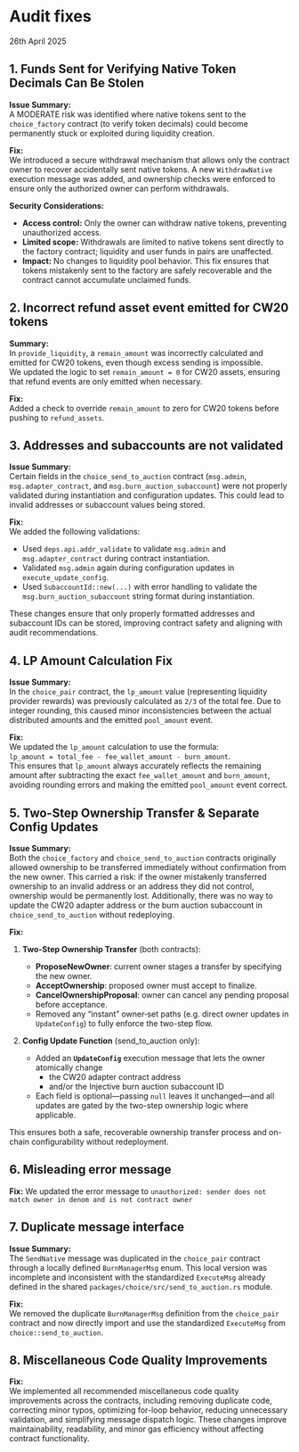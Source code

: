 # Audit fixes

26th April 2025

## 1. Funds Sent for Verifying Native Token Decimals Can Be Stolen 

**Issue Summary:**  
A MODERATE risk was identified where native tokens sent to the `choice_factory` contract (to verify token decimals) could become permanently stuck or exploited during liquidity creation.

**Fix:**  
We introduced a secure withdrawal mechanism that allows only the contract owner to recover accidentally sent native tokens. A new `WithdrawNative` execution message was added, and ownership checks were enforced to ensure only the authorized owner can perform withdrawals.

**Security Considerations:**
- **Access control:** Only the owner can withdraw native tokens, preventing unauthorized access.
- **Limited scope:** Withdrawals are limited to native tokens sent directly to the factory contract; liquidity and user funds in pairs are unaffected.
- **Impact:** No changes to liquidity pool behavior. This fix ensures that tokens mistakenly sent to the factory are safely recoverable and the contract cannot accumulate unclaimed funds.

## 2. Incorrect refund asset event emitted for CW20 tokens

**Summary:**  
In `provide_liquidity`, a `remain_amount` was incorrectly calculated and emitted for CW20 tokens, even though excess sending is impossible.  
We updated the logic to set `remain_amount = 0` for CW20 assets, ensuring that refund events are only emitted when necessary.

**Fix:**  
Added a check to override `remain_amount` to zero for CW20 tokens before pushing to `refund_assets`.

## 3. Addresses and subaccounts are not validated

**Issue Summary:**  
Certain fields in the `choice_send_to_auction` contract (`msg.admin`, `msg.adapter_contract`, and `msg.burn_auction_subaccount`) were not properly validated during instantiation and configuration updates. This could lead to invalid addresses or subaccount values being stored.

**Fix:**  
We added the following validations:
- Used `deps.api.addr_validate` to validate `msg.admin` and `msg.adapter_contract` during contract instantiation.
- Validated `msg.admin` again during configuration updates in `execute_update_config`.
- Used `SubaccountId::new(...)` with error handling to validate the `msg.burn_auction_subaccount` string format during instantiation.

These changes ensure that only properly formatted addresses and subaccount IDs can be stored, improving contract safety and aligning with audit recommendations.

## 4. LP Amount Calculation Fix

**Issue Summary:**  
In the `choice_pair` contract, the `lp_amount` value (representing liquidity provider rewards) was previously calculated as `2/3` of the total fee. Due to integer rounding, this caused minor inconsistencies between the actual distributed amounts and the emitted `pool_amount` event.

**Fix:**  
We updated the `lp_amount` calculation to use the formula:  
`lp_amount = total_fee - fee_wallet_amount - burn_amount`.  
This ensures that `lp_amount` always accurately reflects the remaining amount after subtracting the exact `fee_wallet_amount` and `burn_amount`, avoiding rounding errors and making the emitted `pool_amount` event correct.

## 5. Two-Step Ownership Transfer & Separate Config Updates

**Issue Summary:**  
Both the `choice_factory` and `choice_send_to_auction` contracts originally allowed ownership to be transferred immediately without confirmation from the new owner. This carried a risk: if the owner mistakenly transferred ownership to an invalid address or an address they did not control, ownership would be permanently lost. Additionally, there was no way to update the CW20 adapter address or the burn auction subaccount in `choice_send_to_auction` without redeploying.

**Fix:**  

1. **Two-Step Ownership Transfer** (both contracts):  
   - **ProposeNewOwner**: current owner stages a transfer by specifying the new owner.  
   - **AcceptOwnership**: proposed owner must accept to finalize.  
   - **CancelOwnershipProposal**: owner can cancel any pending proposal before acceptance.  
   - Removed any “instant” owner‐set paths (e.g. direct owner updates in `UpdateConfig`) to fully enforce the two-step flow.

2. **Config Update Function** (send_to_auction only):  
   - Added an **`UpdateConfig`** execution message that lets the owner atomically change  
     - the CW20 adapter contract address  
     - and/or the Injective burn auction subaccount ID  
   - Each field is optional—passing `null` leaves it unchanged—and all updates are gated by the two-step ownership logic where applicable.

This ensures both a safe, recoverable ownership transfer process and on-chain configurability without redeployment.

## 6. Misleading error message

**Fix:** We updated the error message to `unauthorized: sender does not match owner in denom and is not contract owner`

## 7. ​Duplicate message interface

**Issue Summary:**  
The `SendNative` message was duplicated in the `choice_pair` contract through a locally defined `BurnManagerMsg` enum. This local version was incomplete and inconsistent with the standardized `ExecuteMsg` already defined in the shared `packages/choice/src/send_to_auction.rs` module.

**Fix:**  
We removed the duplicate `BurnManagerMsg` definition from the `choice_pair` contract and now directly import and use the standardized `ExecuteMsg` from `choice::send_to_auction`.  

## 8. Miscellaneous Code Quality Improvements

**Fix:**  
We implemented all recommended miscellaneous code quality improvements across the contracts, including removing duplicate code, correcting minor typos, optimizing for-loop behavior, reducing unnecessary validation, and simplifying message dispatch logic. These changes improve maintainability, readability, and minor gas efficiency without affecting contract functionality.